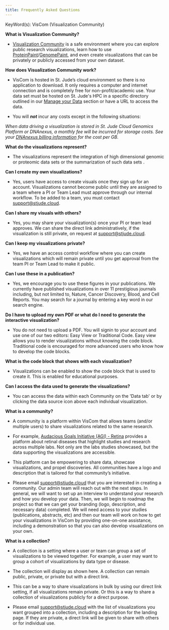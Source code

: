 ```yaml
---
title: Frequently Asked Questions
---
```

KeyWord(s): VisCom (Visualization Community)

**What is Visualization Community?**
* [Visualization Community](https://viz.stjude.cloud/) is a safe environment where you can explore public research visualizations, learn how to use [ProteinPaint](https://proteinpaint.stjude.org/)/[GenomePaint](https://genomepaint.stjude.cloud/), and even create visualizations that can be privately or publicly accessed from your own dataset.

**How does Visualization Community work?**
* VisCom is hosted in St. Jude’s cloud environment so there is no application to download. It only requires a computer and internet connection and is completely free for non-profit/academic use. Your data set must be hosted on St. Jude's HPC in a specific directory outlined in our [Manage your Data](https://university.stjude.cloud/docs/visualization-community/data-manage/) section or have a URL to access the data. 

* You will ***not*** incur any costs except in the following situations:

*When data driving a visualization is stored in St. Jude Cloud Genomics Platform or DNAnexus, a monthly fee will be incurred for storage costs. See your [DNAnexus billing information](https://platform.dnanexus.com/profile/settings/billing) for the cost per GB.*

**What do the visualizations represent?**
* The visualizations represent the integration of high dimensional genomic or proteomic data sets or the summarization of such data sets .

**Can I create my own visualizations?**
* Yes, users have access to create visuals once they sign up for an account. Visualizations cannot become public until they are assigned to a team where a PI or Team Lead must approve through our internal workflow. To be added to a team, you must contact [support@stjude.cloud](support@stjude.cloud). 

**Can I share my visuals with others?**
* Yes, you may share your visualization(s) once your PI or team lead approves. We can share the direct link administratively,  if the visualization is still private, on request at [support@stjude.cloud](support@stjude.cloud).

**Can I keep my visualizations private?**
* Yes, we have an access control workflow where you can create visualizations which will remain private until you get approval from the team PI or Team Lead to make it public. 

**Can I use these in a publication?**
* Yes, we encourage you to use these figures in your publications. We currently have published visualizations in over 11 prestigious journals including, but not limited to, Nature, Cancer Discovery, Blood, and Cell Reports. You may search for a journal by entering a key word in our search engine.

**Do I have to upload my own PDF or what do I need to generate the interactive visualization?**
* You do not need to upload a PDF. You will signin to your account and use one of our two editors: Easy View or Traditional Code. Easy view allows you to render visualizations without knowing the code block. Traditional code is encouraged for more advanced users who know how to develop the code blocks. 

**What is the code block that shows with each visualization?**
*  Visualizations can be enabled to show the code block that is used to create it. This is enabled for educational purposes. 

**Can I access the data used to generate the visualizations?** 
* You can access the data within each Community on the 'Data tab' or by clicking the data source icon above each individual visualization.

**What is a community?**
* A community is a platform within VisCom that allows teams (and/or multiple users) to share visualizations related to the same research. 

* For example, [Audacious Goals Initiative (AGI) - Retina](https://viz.stjude.cloud/community/audacious-goals-initiative-agi-retina~2) provides a platform about retinal diseases that highlight studies and research across multiple labs. Not only are the labs studies showcased, but the data supporting the visualizations are accessible. 

* This platform can be empowering to share data, showcase visualizations, and propel discoveries. All communities have a logo and description that is tailored for that community’s initiative. 

* Please email [support@stjude.cloud](support@stjude.cloud) that you are interested in creating a community. Our admin team will reach out with the next steps. In general, we will want to set up an interview to understand your research and how you develop your data. Then, we will begin to roadmap the project so that we can get your branding (logo, description, and necessary data) completed. We will need access to your studies (publications, abstracts, etc) and then our team will work on how to get your visualizations in VisCom by providing one-on-one assistance, including a demonstration so that you can also develop visualizations on your own.


**What is a collection?**
* A collection is a setting where a user or team can group a set of visualizations to be viewed together. For example, a user may want to group a cohort of visualizations by data type or disease. 

* The collection will display as shown here. A collection can remain public, private, or private but with a direct link. 

* This can be a way to share visualizations in bulk by using our direct link setting, if all visualizations remain private. Or this is a way to share a collection of visualizations publicly for a direct purpose. 

* Please email [support@stjude.cloud](support@stjude.cloud) with the list of visualizations you want grouped into a collection, including a description for the landing page. If they are private, a direct link will be given to share with others or for individual use.
